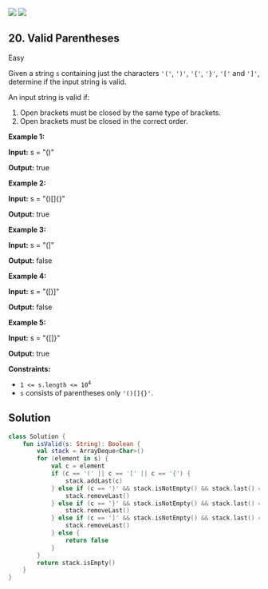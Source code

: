 [![](https://img.shields.io/github/stars/LeetCode-Top-Interview-150/LeetCode-Top-Interview-150?label=Stars&style=flat-square)](https://github.com/LeetCode-Top-Interview-150/LeetCode-Top-Interview-150)
[![](https://img.shields.io/github/forks/LeetCode-Top-Interview-150/LeetCode-Top-Interview-150?label=Fork%20me%20on%20GitHub%20&style=flat-square)](https://github.com/LeetCode-Top-Interview-150/LeetCode-Top-Interview-150/fork)

## 20\. Valid Parentheses

Easy

Given a string `s` containing just the characters `'('`, `')'`, `'{'`, `'}'`, `'['` and `']'`, determine if the input string is valid.

An input string is valid if:

1.  Open brackets must be closed by the same type of brackets.
2.  Open brackets must be closed in the correct order.

**Example 1:**

**Input:** s = "()"

**Output:** true

**Example 2:**

**Input:** s = "()[]{}"

**Output:** true

**Example 3:**

**Input:** s = "(]"

**Output:** false

**Example 4:**

**Input:** s = "([)]"

**Output:** false

**Example 5:**

**Input:** s = "{[]}"

**Output:** true

**Constraints:**

*   <code>1 <= s.length <= 10<sup>4</sup></code>
*   `s` consists of parentheses only `'()[]{}'`.

## Solution

```kotlin
class Solution {
    fun isValid(s: String): Boolean {
        val stack = ArrayDeque<Char>()
        for (element in s) {
            val c = element
            if (c == '(' || c == '[' || c == '{') {
                stack.addLast(c)
            } else if (c == ')' && stack.isNotEmpty() && stack.last() == '(') {
                stack.removeLast()
            } else if (c == '}' && stack.isNotEmpty() && stack.last() == '{') {
                stack.removeLast()
            } else if (c == ']' && stack.isNotEmpty() && stack.last() == '[') {
                stack.removeLast()
            } else {
                return false
            }
        }
        return stack.isEmpty()
    }
}
```